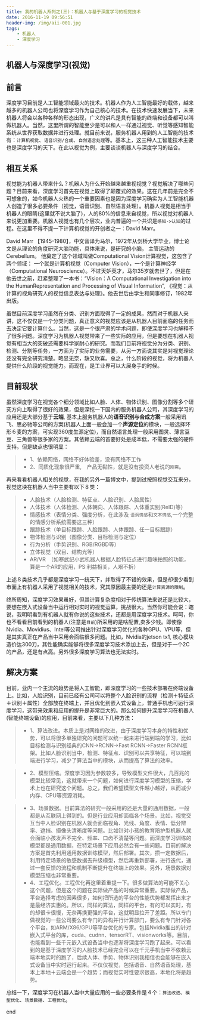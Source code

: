 ```yaml
---
title: 我的机器人系列之(三)：机器人与基于深度学习的视觉技术 
date: 2016-11-19 09:56:51
header-img: /img/aii-001.jpg
tags:
    - 机器人
    - 深度学习
---
```

## 机器人与深度学习(视觉)
## 前言
深度学习目前是人工智能领域最火的技术。机器人作为人工智能最好的载体，越来越多的机器人公司也将深度学习作为自己核心的技术。在技术快速发展当下，未来机器人将会以各种各样的形态出现，广义的讲凡是具有智能的终端和设备都可以叫做机器人。当然，这里所谓的智能至少是可以和人一样通过视觉、听觉等感知智能系统从世界获取数据并进行处理。就目前来说，服务机器人用到的人工智能的技术有：`计算机视觉`、`语音识别/合成`、`自然语言处理`等。基本上，这三种人工智能技术主要也是深度学习的天下。在此以视觉为例，主要谈谈机器人与深度学习的结合。

## 相互关系
视觉能为机器人带来什么？机器人为什么开始越来越重视视觉？视觉解决了哪些问题？目前来看，深度学习首先在视觉上取得了颠覆式的效果。这在几年前是完全不可想象的，如今机器人火热的一个重要因素也是因为深度学习确实为人工智能机器人创造了很多必要条件（视觉，语音识别、自然语言处理）。机器人视觉是相当于机器人的眼睛(这里就不说大脑了)，人的80%的信息来自视觉，所以视觉对机器人来说更加重要。机器人视觉也有几个层次，业内普遍的一个共识是`感知->认知`的过程。在这里不得不提一下计算机视觉的开创者之一：David Marr。

David Marr 【1945-1980】，中文音译为马尔，1972年从剑桥大学毕业，博士论文是从理论的角度研究大脑功能，具体来说，是研究的小脑， 主管运动的Cerebellum。 他奠定了这个领域叫做Computational Vision计算视觉，这包含了两个领域： 一个就是计算机视觉（Computer Vision），一个是计算神经学（Computational Neuroscience）。不过天妒英才，马尔35岁就去世了，但是在他去世之前，赶紧整理了一本书：“Vision：A Computational Investigation into the HumanRepresentation and Processing of Visual Information”, 《视觉：从计算的视角研究人的视觉信息表达与处理》。他去世后由学生和同事修订，1982年出版。

虽然目前深度学习虽然在分类、识别方面取得了一定的成果，然而对于机器人来讲，这不仅仅是一个分类问题，真正意义的视觉应该是从机器人目前面临的任务而去决定它要计算什么。当然，这是一个很严肃的学术问题，即使深度学习也解释不了很多问题。深度学习为机器人视觉带来了一些实际的应用，但是要想在机器人视觉有相当大的突破还需要科学家耐心的研究。而我们目前将视觉分为分类、识别、检测、分割等任务，一方面为了实际的业务需要，从另一方面说其实是对视觉理论还没有完全研究清楚。略显无奈，缺又欣喜。总之，什么阶段的视觉，将为机器人提供什么阶段的视觉能力。而现在，是工业界可以大展身手的时候。

## 目前现状
虽然深度学习在视觉各个细分领域比如人脸、人体、物体识别、图像分割等多个研究方向上取得了很好的效果，但是深挖一下国内的服务机器人公司，其深度学习的应用还是大部分基于**云端**, 基本上服务机器人的**语音识别与合成方案**一般采用讯飞、思必驰等公司的方案(机器人上面一般会加一个**声源定位**的模块，一般选择环形６麦的方案，可实现360度生源定位)，而自然语言处理一般采用图灵、薄言豆豆、三角兽等很多家的方案。其依赖云端的首要好处是成本低，不需要太强的硬件支持。但是缺点也很明显：
>* 1、依赖网络，网络不好体验差，没有网络不工作
>* 2、同质化现象很严重,　产品无黏性，就是没有投资人老说的`刚需`。

再来看看机器人相关的视觉，在我的另外一篇博文中，提到过按照视觉交互来分，视觉这块在机器人当中主要有以下８类：
>* 人脸技术（人脸检测、特征点、人脸识别、人脸属性）
>* 人体技术（人体检测、人体朝向、人体跟踪、人体重实别(ReID)等）
>* 情感技术（表情分类、强度分析，在此涉及 `语调情感`和`文本情感`,一个完整的情感分析系统需要这三种）
>* 跟踪技术（单目标跟踪、人脸跟踪、人体跟踪、任一目标跟踪）
>* 物体检测与识别（图像分类、目标检测与定位）
>* 行为分析（手势识别、RGB/RGBD等）
>* 立体视觉（双目、结构光等）
>* AR/VR　（如寒武纪小武机器人根据人脸特征点进行趣味拍照的功能，算是一个AR的应用，PS:利益相关，人艰不拆）

上述８类技术几乎都是深度学习一统天下，并取得了不错的效果，但是却很少看到市面上有机器人采用了视觉相关的技术，究其原因最主要的还是`计算资源的限制`。

终所周知，深度学习效果虽好，但其计算复杂度相对于传统算法来说还是比较大，要想在嵌入式设备当中运行相对实时的视觉运算，挑战很大。当然你可能会说：瞎说，我明明看到有机器人就有你说的这些技术，还都是用深度学习技术。呵呵，你也不看看目前看到的机器人(注意是`目前`)所采用的是啥配置,卖多少钱。即使像Nvidia、Movidius、Intel等公司推出针对深度学习优化的各种GPU、VPU等，但是其实真正在产品当中采用会面临很多问题。比如，Nvidia的jetson tx1, 核心模块造价达300刀，其性能确实能够将很多深度学习技术添加上去，但是对于一个2C的产品，还是有点高。另外很多深度学习算法也无法实时。
## 解决方案
目前，业内一个主流的趋势是将人工智能，即深度学习的一些技术部署在终端设备上。比如，人脸识别，目前已经有公司可以将整个人脸识别的流程（检测＋特征点＋识别＋属性）全部放在终端上，并且优化到嵌入式设备上，普通手机也可运行深度学习，这带来效果和应用的提升是非常巨大的。那么如何提升深度学习在机器人(智能终端设备)的应用，目前来看，主要以下几种方法：
>* 1、算法改进。本质上是对网络的改进，由于深度学习本身的特性和优势，可以将很多单独研究的问题可以统一起来进行端到端的学习，比如目标检测与识别经典的CNN->RCNN->Fast RCNN->Faster RCNN框架。比如人脸识别当中，检测、特征点、识别可以共享特征，可以端到端进行学习，减少了算法当中的模块，从而提高了算法的效率。

>* 2、模型压缩。深度学习因为参数较多，导致模型文件很大，几百兆的模型比较常见，这就带来一个问题，如何进行深度学习模型的压缩，学术上也在研究这个问题。总之，我们希望模型文件越小越好，从而减少内存、CPU等资源消耗。

>* 3、场景数据。目前算法的研究一般采用的还是大量的通用数据，一般都是从互联网上得到的。但是行业应用却面临各个场景。比如，视觉交互当中人脸识别在机器人就会面临视角、光线、角度、表情、低分辨率、遮挡、摄像头清晰度等问题。比如针对小孩的教育陪护型机器人就会面临小孩发声不完全、频率、口齿不清楚等问题。而深度学习训练的模型都是通用数据，在特定场景下应用必然会有一些问题。目前的解决方案是首先利用通用数据训练模型，然后部署。其次，攒一定数据后，利用特定场景的敏感数据去升级模型，然后再重新部署，进行迭代，通过一套反馈的流程和机制不断提升在终端上的效果。另外，场景数据对模型压缩也非常重要。
>* 4、工程优化。工程优化再这里着重提一下。很多做算法的可能不关心这个问题，但是这个问题在实际做产品的时候异常重要。实际做产品，平台选择考虑的因素很多，如何把所选的平台的性能优势都发挥出来才是最经济实惠的。所以，同样的算法，同样的平台，有的可以实时，有的却很卡很慢，无奈再换更强的平台，这就明显拉开了差距。所以专门做视觉的一些公司要么有专门的异构并行计算部门，要么有专门针对各个平台，如ARM/X86/GPU等平台优化的专家。包括Nvidia推出的针对嵌入式平台的库，cuda、cudnn、tensorRT、visionworks等。目前，也能看到一些千元嵌入式设备当中也逐渐将深度学习跑了起来。可以看到的是基于深度学习的人脸技术已经完全可以在千元手机当中不依赖云端本地实时的跑了，后续人体、手势、物体识别我相信也会能够在嵌入式设备当中实时运行起来。不仅仅视觉，包括语音、自然语音处理，基本上本地＋云端会是一个趋势；而视觉实时性要求很高，本地化将是趋势。

总结一下，深度学习在机器人当中大量应用的一些必要条件是４个：`算法改进`、`模型优化`、`场景数据`、`工程优化`。

end
